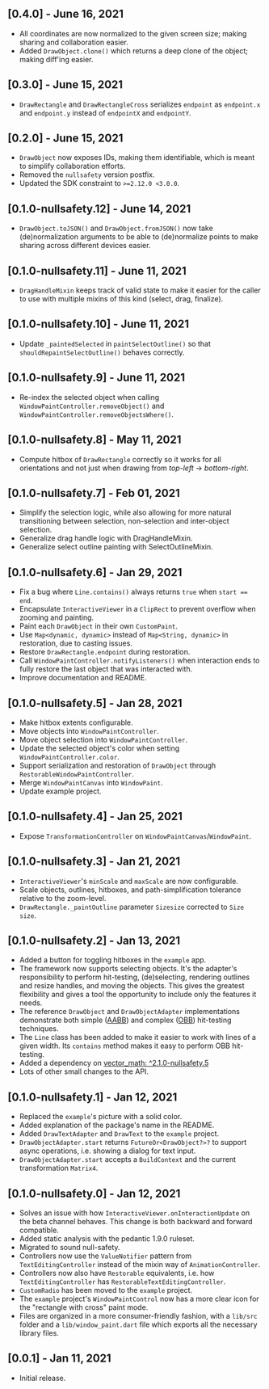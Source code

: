 ## [0.4.0] - June 16, 2021

- All coordinates are now normalized to the given screen size; making sharing and collaboration easier.
- Added `DrawObject.clone()` which returns a deep clone of the object; making diff'ing easier.

## [0.3.0] - June 15, 2021

- `DrawRectangle` and `DrawRectangleCross` serializes `endpoint` as `endpoint.x` and `endpoint.y` instead of `endpointX` and `endpointY`.

## [0.2.0] - June 15, 2021

- `DrawObject` now exposes IDs, making them identifiable, which is meant to simplify collaboration efforts.
- Removed the `nullsafety` version postfix.
- Updated the SDK constraint to `>=2.12.0 <3.0.0`.

## [0.1.0-nullsafety.12] - June 14, 2021

- `DrawObject.toJSON()` and `DrawObject.fromJSON()` now take (de)normalization arguments to be able to
  (de)normalize points to make sharing across different devices easier.

## [0.1.0-nullsafety.11] - June 11, 2021

- `DragHandleMixin` keeps track of valid state to make it easier for the caller to use with multiple mixins of this kind (select, drag, finalize).

## [0.1.0-nullsafety.10] - June 11, 2021

- Update `_paintedSelected` in `paintSelectOutline()` so that `shouldRepaintSelectOutline()` behaves correctly.

## [0.1.0-nullsafety.9] - June 11, 2021

- Re-index the selected object when calling `WindowPaintController.removeObject()` and `WindowPaintController.removeObjectsWhere()`.

## [0.1.0-nullsafety.8] - May 11, 2021

- Compute hitbox of `DrawRectangle` correctly so it works for all orientations and not just when drawing from _top-left_ -> _bottom-right_.

## [0.1.0-nullsafety.7] - Feb 01, 2021

- Simplify the selection logic, while also allowing for more natural transitioning between selection, non-selection and inter-object selection.
- Generalize drag handle logic with DragHandleMixin.
- Generalize select outline painting with SelectOutlineMixin.

## [0.1.0-nullsafety.6] - Jan 29, 2021

- Fix a bug where `Line.contains()` always returns `true` when `start == end`.
- Encapsulate `InteractiveViewer` in a `ClipRect` to prevent overflow when zooming and painting.
- Paint each `DrawObject` in their own `CustomPaint`.
- Use `Map<dynamic, dynamic>` instead of `Map<String, dynamic>` in restoration, due to casting issues.
- Restore `DrawRectangle.endpoint` during restoration.
- Call `WindowPaintController.notifyListeners()` when interaction ends to fully restore the last object that was interacted with.
- Improve documentation and README.

## [0.1.0-nullsafety.5] - Jan 28, 2021

- Make hitbox extents configurable.
- Move objects into `WindowPaintController`.
- Move object selection into `WindowPaintController`.
- Update the selected object's color when setting `WindowPaintController.color`.
- Support serialization and restoration of `DrawObject` through `RestorableWindowPaintController`.
- Merge `WindowPaintCanvas` into `WindowPaint`.
- Update example project.

## [0.1.0-nullsafety.4] - Jan 25, 2021

- Expose `TransformationController` on `WindowPaintCanvas`/`WindowPaint`.

## [0.1.0-nullsafety.3] - Jan 21, 2021

- `InteractiveViewer`'s `minScale` and `maxScale` are now configurable.
- Scale objects, outlines, hitboxes, and path-simplification tolerance relative to the zoom-level.
- `DrawRectangle._paintOutline` parameter `Sizesize` corrected to `Size size`.

## [0.1.0-nullsafety.2] - Jan 13, 2021

- Added a button for toggling hitboxes in the `example` app.
- The framework now supports selecting objects. It's the adapter's
  responsibility to perform hit-testing, (de)selecting, rendering
  outlines and resize handles, and moving the objects. This gives
  the greatest flexibility and gives a tool the opportunity to
  include only the features it needs.
- The reference `DrawObject` and `DrawObjectAdapter` implementations
  demonstrate both simple ([AABB](https://en.wikipedia.org/wiki/Bounding_volume#Common_types))
  and complex ([OBB](https://en.wikipedia.org/wiki/Bounding_volume#Common_types))
  hit-testing techniques.
- The `Line` class has been added to make it easier to work with
  lines of a given width. Its `contains` method makes it easy to
  perform OBB hit-testing.
- Added a dependency on [vector_math: ^2.1.0-nullsafety.5](https://pub.dev/packages/vector_math/versions/2.1.0-nullsafety.5)
- Lots of other small changes to the API.

## [0.1.0-nullsafety.1] - Jan 12, 2021

- Replaced the `example`'s picture with a solid color.
- Added explanation of the package's name in the README.
- Added `DrawTextAdapter` and `DrawText` to the `example` project.
- `DrawObjectAdapter.start` returns `FutureOr<DrawObject?>?` to support async operations, i.e. showing a dialog for text input.
- `DrawObjectAdapter.start` accepts a `BuildContext` and the current transformation `Matrix4`.

## [0.1.0-nullsafety.0] - Jan 12, 2021

- Solves an issue with how `InteractiveViewer.onInteractionUpdate` on the beta channel behaves. This change is both backward and forward compatible.
- Added static analysis with the pedantic 1.9.0 ruleset.
- Migrated to sound null-safety.
- Controllers now use the `ValueNotifier` pattern from `TextEditingController` instead of the mixin way of `AnimationController`.
- Controllers now also have `Restorable` equivalents, i.e. how `TextEditingController` has `RestorableTextEditingController`.
- `CustomRadio` has been moved to the `example` project.
- The `example` project's `WindowPaintControl` now has a more clear icon for the "rectangle with cross" paint mode.
- Files are organized in a more consumer-friendly fashion, with a `lib/src` folder and a `lib/window_paint.dart` file which exports all the necessary library files.

## [0.0.1] - Jan 11, 2021

- Initial release.
